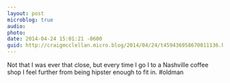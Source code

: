 ```yaml
---
layout: post
microblog: true
audio: 
photo: 
date: 2014-04-24 15:01:21 -0600
guid: http://craigmcclellan.micro.blog/2014/04/24/t459436958670811136.html
---
```

Not that I was ever that close, but every time I go I to a Nashville coffee shop I feel further from being hipster enough to fit in. #oldman

